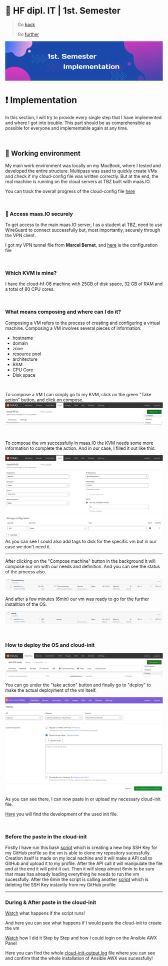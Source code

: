 # :ticket: HF dipl. IT | 1st. Semester

> Go [back](/pages/variation.md)
>
> Go [further](/pages/implementation.md)

![Banner](/img/banner4.png)

# :exclamation: Implementation

In this section, I will try to provide every single step that I have implemented and where I got into trouble. This part should be as comprehensible as possible for everyone and implementable again at any time.

<br>

## :green_book: Working environment

My main work environment was locally on my MacBook, where I tested and developed the entire structure. Multipass was used to quickly create VMs and check if my cloud-config file was written correctly. But at the end, the real machine is running on the cloud servers at TBZ built with maas.IO.

You can track the overall progress of the cloud-config file [here](/pages/cloud-init_dev.md)

<br>

### :closed_lock_with_key: Access maas.IO securely

To get access to the main maas.IO server, I as a student at TBZ, need to use WireGuard to connect successfully but, most importantly, securely through the VPN client.

I got my VPN tunnel file from **Marcel Bernet**, and [here](/docs/wg2.37-template.conf) is the configuration file

<br>

### Which KVM is mine?

I have the cloud-hf-06 machine with 25GB of disk space, 32 GB of RAM and a total of 80 CPU cores.

<br>

### What means composing and where can I do it?

Composing a VM refers to the process of creating and configuring a virtual machine. Composing a VM involves several pieces of information:
-   hostname
-   domain
-   zone
-   resource pool
-   architecture
-   RAM
-   CPU Core
-   Disk space

<br>

To compose a VM I can simply go to my KVM, click on the green "Take action" button, and click on compose.
![Compose](/img/compose.png)

<br>

To compose the vm successfully in maas.IO the KVM needs some more information to complete the action. And in our case, I filled it out like this:


![Compose2](/img/compose2.png)
![Compose3](/img/compose3.png)
As you can see I could also add tags to disk for the specific vm but in our case we don't need it.

---

After clicking on the "Compose machine" button in the background it will compose our vm with our needs and definition. And you can see the status of the process also. 

![Compose4](/img/compose4.png)

And after a few minutes (6min) our vm was ready to go for the further installtion of the OS.

![Compose5](/img/compose5.png)

<br>

### How to deploy the OS and cloud-init

![Compose6](/img/compose6.png)

You can go under the "take action" button and finally go to "deploy" to make the actual deployment of the vm itself.

![Deployment](/img/awx_deployment_1.png)

As you can see there, I can now paste in or upload my necessary cloud-init file.

[Here](/pages/cloud-init_dev.md) you will find the development of the used init file.

<br>

### Before the paste in the cloud-init

Firstly I have run this bash [script](/docs/createkey.sh) which is creating a new tmp SSH Key for my GitHub profile so the vm is able to clone my repository sucessfully. Creation itself is made on my local nachine and it will make a API call to GitHub and upload it to my profile. After the API call it will manipulate the file and at the end it will print it out. Then it will sleep almost 6min to be sure that maas has already loading everything he needs to run the vm sucessfully. After the 6min the script is calling another [script](/docs/rmssh.sh) which is deleting the SSH Key instantly from my GitHub profile

---

### During & After paste in the cloud-init

[Watch](/videos/createkey.mov) what happens if the script runs!

And here you can see what happens if I would paste the cloud-init to create the vm

[Watch](/videos/createvm.mov) how I did it Step by Step and how I could login on the Ansible AWX Panel

Here you can find the whole [cloud-init-output.log](/docs/cloud-init-output.log) file where you can see and confirm that the whole installation of Ansible AWX was sucessfully!
